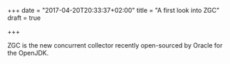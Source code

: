 +++
date = "2017-04-20T20:33:37+02:00"
title = "A first look into ZGC"
draft = true

+++

ZGC is the new concurrent collector recently open-sourced by Oracle for the OpenJDK.
